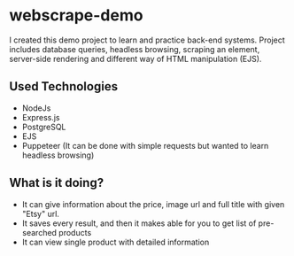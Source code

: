 # webscrape-demo
I created this demo project to learn and practice back-end systems. Project includes database queries, headless browsing, scraping an element, 
server-side rendering and different way of HTML manipulation (EJS).

## Used Technologies
* NodeJs
* Express.js
* PostgreSQL
* EJS
* Puppeteer (It can be done with simple requests but wanted to learn headless browsing)


## What is it doing?

* It can give information about the price, image url and full title with given "Etsy" url.
* It saves every result, and then it makes able for you to get list of pre-searched products
* It can view single product with detailed information
